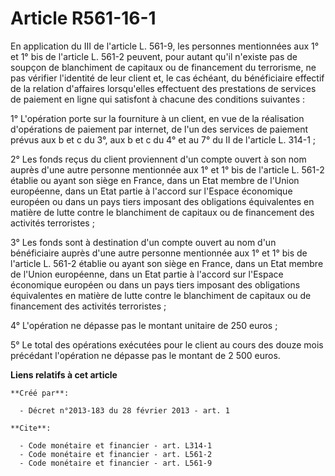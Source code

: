 # Article R561-16-1

En application du III de l'article L. 561-9, les personnes mentionnées aux 1° et 1° bis de l'article L. 561-2 peuvent, pour
autant qu'il n'existe pas de soupçon de blanchiment de capitaux ou de financement du terrorisme, ne pas vérifier l'identité
de leur client et, le cas échéant, du bénéficiaire effectif de la relation d'affaires lorsqu'elles effectuent des prestations
de services de paiement en ligne qui satisfont à chacune des conditions suivantes : 

1° L'opération porte sur la fourniture à un client, en vue de la réalisation d'opérations de paiement par internet, de l'un
des services de paiement prévus aux b et c du 3°, aux b et c du 4° et au 7° du II de l'article L. 314-1 ; 

2° Les fonds reçus du client proviennent d'un compte ouvert à son nom auprès d'une autre personne mentionnée aux 1° et 1° bis
de l'article L. 561-2 établie ou ayant son siège en France, dans un Etat membre de l'Union européenne, dans un Etat partie à
l'accord sur l'Espace économique européen ou dans un pays tiers imposant des obligations équivalentes en matière de lutte
contre le blanchiment de capitaux ou de financement des activités terroristes ; 

3° Les fonds sont à destination d'un compte ouvert au nom d'un bénéficiaire auprès d'une autre personne mentionnée aux 1° et
1° bis de l'article L. 561-2 établie ou ayant son siège en France, dans un Etat membre de l'Union européenne, dans un Etat
partie à l'accord sur l'Espace économique européen ou dans un pays tiers imposant des obligations équivalentes en matière de
lutte contre le blanchiment de capitaux ou de financement des activités terroristes ; 

4° L'opération ne dépasse pas le montant unitaire de 250 euros ; 

5° Le total des opérations exécutées pour le client au cours des douze mois précédant l'opération ne dépasse pas le montant
de 2 500 euros.

**Liens relatifs à cet article**

	**Créé par**:

	  - Décret n°2013-183 du 28 février 2013 - art. 1

	**Cite**:

	  - Code monétaire et financier - art. L314-1
	  - Code monétaire et financier - art. L561-2
	  - Code monétaire et financier - art. L561-9
